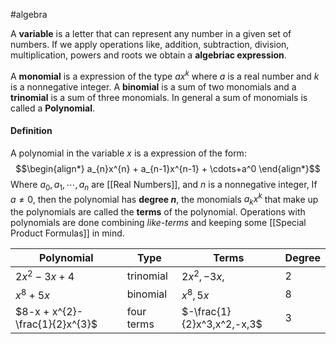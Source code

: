 #algebra

A **variable** is a letter that can represent any number in a given set of numbers. If we apply operations like, addition, subtraction, division, multiplication, powers and roots we obtain a **algebriac expression**.

A **monomial** is a expression of the type $ax^k$ where $a$ is a real number and $k$ is a nonnegative integer. A **binomial** is a sum of two monomials and a **trinomial** is a sum of three monomials. In general a sum of monomials is called a **Polynomial**.
#### Definition
A polynomial in the variable $x$ is a expression of the form:
$$\begin{align*}
a_{n}x^{n} + a_{n-1}x^{n-1} + \cdots+a^0
\end{align*}$$
Where $a_{0}, a_{1}, \cdots, a_{n}$ are [[Real Numbers]], and $n$ is a nonnegative integer, If $a \neq 0$, then the polynomial has **degree $n$**, the monomials $a_{k}x^{k}$ that make up the polynomials are called the **terms** of the polynomial. Operations with polynomials are done combining *like-terms* and keeping some [[Special Product Formulas]] in mind.

| Polynomial                      | Type       | Terms                      | Degree |
| ------------------------------- | ---------- | -------------------------- | ------ |
| $2x^{2}-3x + 4$                 | trinomial  | $2x^{2},-3x,$              | 2      |
| $x^{8} + 5x$                    | binomial   | $x^{8},5x$                 | 8      |
| $8-x + x^{2}- \frac{1}{2}x^{3}$ | four terms | $-\frac{1}{2}x^3,x^2,-x,3$ | 3      |
 
